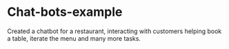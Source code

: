 # Chat-bots-example
Created a chatbot for a restaurant, interacting with customers helping book a table, iterate the menu and many more tasks.
